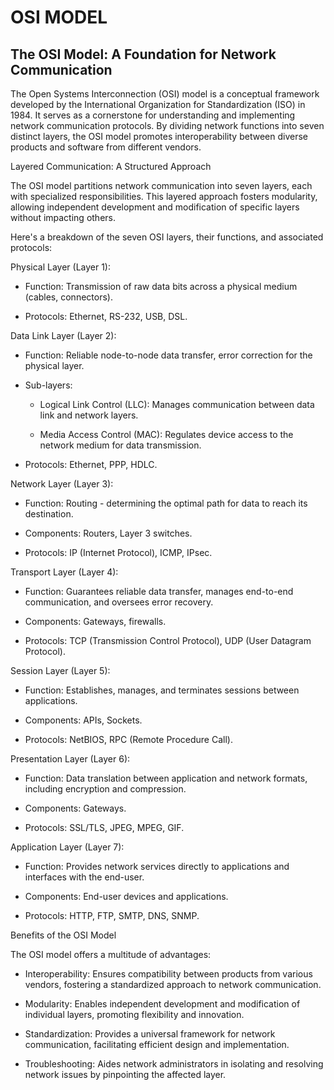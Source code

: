 # OSI MODEL

## The OSI Model: A Foundation for Network Communication

The Open Systems Interconnection (OSI) model is a conceptual framework developed by the International Organization for Standardization (ISO) in 1984. It serves as a cornerstone for understanding and implementing network communication protocols. By dividing network functions into seven distinct layers, the OSI model promotes interoperability between diverse products and software from different vendors.

Layered Communication: A Structured Approach

The OSI model partitions network communication into seven layers, each with specialized responsibilities. This layered approach fosters modularity, allowing independent development and modification of specific layers without impacting others.

Here's a breakdown of the seven OSI layers, their functions, and associated protocols:

Physical Layer (Layer 1):

- Function: Transmission of raw data bits across a physical medium (cables, connectors).

- Protocols: Ethernet, RS-232, USB, DSL.

Data Link Layer (Layer 2):

- Function: Reliable node-to-node data transfer, error correction for the physical layer.

- Sub-layers:

  - Logical Link Control (LLC): Manages communication between data link and network layers.

  - Media Access Control (MAC): Regulates device access to the network medium for data transmission.

- Protocols: Ethernet, PPP, HDLC.

Network Layer (Layer 3):

- Function: Routing - determining the optimal path for data to reach its destination.

- Components: Routers, Layer 3 switches.

- Protocols: IP (Internet Protocol), ICMP, IPsec.

Transport Layer (Layer 4):

- Function: Guarantees reliable data transfer, manages end-to-end communication, and oversees error recovery.

- Components: Gateways, firewalls.

- Protocols: TCP (Transmission Control Protocol), UDP (User Datagram Protocol).

Session Layer (Layer 5):

- Function: Establishes, manages, and terminates sessions between applications.

- Components: APIs, Sockets.

- Protocols: NetBIOS, RPC (Remote Procedure Call).

Presentation Layer (Layer 6):

- Function: Data translation between application and network formats, including encryption and compression.

- Components: Gateways.

- Protocols: SSL/TLS, JPEG, MPEG, GIF.

Application Layer (Layer 7):

- Function: Provides network services directly to applications and interfaces with the end-user.

- Components: End-user devices and applications.

- Protocols: HTTP, FTP, SMTP, DNS, SNMP.

Benefits of the OSI Model

The OSI model offers a multitude of advantages:

- Interoperability: Ensures compatibility between products from various vendors, fostering a standardized approach to network communication.

- Modularity: Enables independent development and modification of individual layers, promoting flexibility and innovation.

- Standardization: Provides a universal framework for network communication, facilitating efficient design and implementation.

- Troubleshooting: Aides network administrators in isolating and resolving network issues by pinpointing the affected layer.
